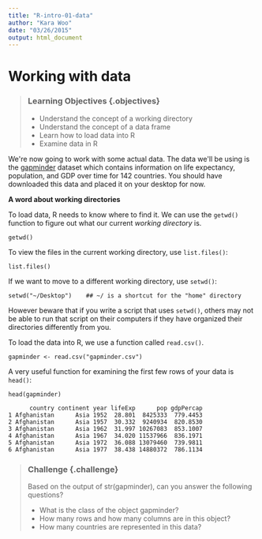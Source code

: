 ```yaml
---
title: "R-intro-01-data"
author: "Kara Woo"
date: "03/26/2015"
output: html_document
---
```




# Working with data

> ### Learning Objectives {.objectives}
>
> * Understand the concept of a working directory
> * Understand the concept of a data frame
> * Learn how to load data into R
> * Examine data in R

We're now going to work with some actual data. The data we'll be using is the
[gapminder](https://github.com/jennybc/gapminder) dataset which contains
information on life expectancy, population, and GDP over time for 142 countries.
You should have downloaded this data and placed it on your desktop for now.

**A word about working directories**

To load data, R needs to know where to find it. We can use the `getwd()`
function to figure out what our current *working directory* is.


~~~{.r}
getwd()
~~~

To view the files in the current working directory, use `list.files()`:


~~~{.r}
list.files()
~~~

If we want to move to a different working directory, use `setwd()`:

~~~{.r}
setwd("~/Desktop")    ## ~/ is a shortcut for the "home" directory
~~~

However beware that if you write a script that uses `setwd()`, others may not be 
able to run that script on their computers if they have organized their 
directories differently from you.

To load the data into R, we use a function called `read.csv()`.




~~~{.r}
gapminder <- read.csv("gapminder.csv")
~~~

A very useful function for examining the first few rows of your data is 
`head()`:


~~~{.r}
head(gapminder)
~~~



~~~{.output}
      country continent year lifeExp      pop gdpPercap
1 Afghanistan      Asia 1952  28.801  8425333  779.4453
2 Afghanistan      Asia 1957  30.332  9240934  820.8530
3 Afghanistan      Asia 1962  31.997 10267083  853.1007
4 Afghanistan      Asia 1967  34.020 11537966  836.1971
5 Afghanistan      Asia 1972  36.088 13079460  739.9811
6 Afghanistan      Asia 1977  38.438 14880372  786.1134

~~~

> ### Challenge {.challenge}
>
> Based on the output of str(gapminder), can you answer the following questions?
>
> * What is the class of the object gapminder?
> * How many rows and how many columns are in this object?
> * How many countries are represented in this data?
